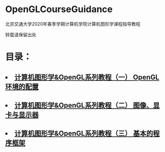 # OpenGLCourseGuidance
北京交通大学2020年春季学期计算机学院计算机图形学课程指导教程

转载请保留出处

# 目录：

## <li> <a href="https://github.com/sxysxy/OpenGLCourseGuidance/blob/master/1%20%E7%8E%AF%E5%A2%83%E7%9A%84%E9%85%8D%E7%BD%AE/FirstOpenGL.md">计算机图形学&OpenGL系列教程（一） OpenGL环境的配置</a>

## <li> <a href="https://github.com/sxysxy/OpenGLCourseGuidance/blob/master/2%20%E5%9B%BE%E5%83%8F%E3%80%81%E6%98%BE%E5%8D%A1%E4%B8%8E%E6%98%BE%E7%A4%BA%E5%99%A8/Image%2CVideoCard%2CMonitor.md">计算机图形学&OpenGL系列教程（二） 图像、显卡与显示器</a>

## <li> <a href="https://github.com/sxysxy/OpenGLCourseGuidance/blob/master/3%20%E5%9F%BA%E6%9C%AC%E7%9A%84%E7%A8%8B%E5%BA%8F%E6%A1%86%E6%9E%B6/BasicFramework.md">计算机图形学&OpenGL系列教程（三） 基本的程序框架</a>